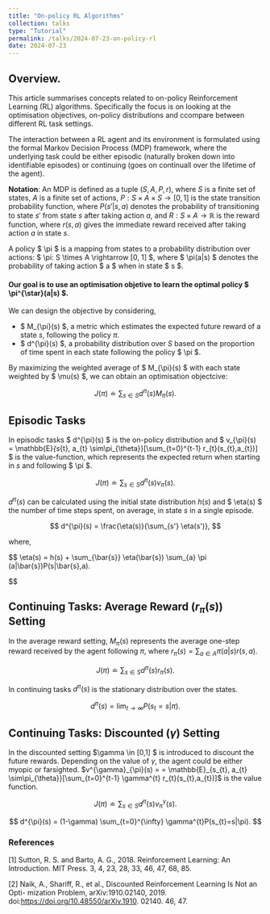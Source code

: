 ```yaml
---
title: "On-policy RL Algorithms"
collection: talks
type: "Tutorial"
permalink: /talks/2024-07-23-on-policy-rl
date: 2024-07-23
---
```


## Overview.
This article summarises concepts related to on-policy Reinforcement Learning (RL) algorithms. Specifically the focus is on looking at the optimisation objectives, on-policy distributions and ccompare between different RL task settings. 

The interaction between a RL agent and its environment is formulated using the formal Markov Decision Process (MDP) framework, where the underlying task could be either episodic (naturally broken down into identifiable episodes) or continuing (goes on continuall over the lifetime of the agent). 

**Notation**: An MDP is defined as a tuple $(S, A, P, r)$, where $S$ is a finite set of states, $A$ is a finite set of actions, $P: S \times A \times S \rightarrow [0, 1]$ is the state transition probability function, where $P(s' | s, a)$ denotes the probability of transitioning to state $s'$ from state $s$ after taking action $a$, and $R: S \times A \rightarrow \mathbb{R}$ is the reward function, where $r(s, a)$ gives the immediate reward received after taking action $a$ in state $s$.

A policy $ \pi $ is a mapping from states to a probability distribution over actions: $ \pi: S \times A \rightarrow [0, 1] $, where $ \pi(a|s) $ denotes the probability of taking action $ a $ when in state $ s $.

#### Our goal is to use an optimisation objetive to learn the optimal policy $ \pi^{\star}(a|s) $.

We can design the objective by considering,
- $ M_{\pi}(s) $, a metric which estimates the expected future reward of a state $s$, following the policy $\pi$.
- $ d^{\pi}(s) $, a probability distribution over $S$ based on the proportion of time spent in each state following the policy $ \pi $. 

By maximizing the weighted average of $ M_{\pi}(s) $ with each state weighted by $ \mu(s) $, we can obtain an optimisation objectcive:

$$ 
J(\pi) \doteq \sum_{s \in S} d^{\pi}(s) M_{\pi}(s) .
$$

## Episodic Tasks

In episodic tasks $ d^{\pi}(s) $ is the on-policy distribution and $ v_{\pi}(s) =  \mathbb{E}_{s_{t}, a_{t} \sim\pi_{\theta}}[\sum_{t=0}^{t-1} r_{t}(s_{t},a_{t})] $ is the value-function, which represents the expected return when starting in $s$ and following $ \pi $.

$$ 
J(\pi) \doteq \sum_{s \in S} d^{\pi}(s) v_{\pi}(s). 
$$

$d^{\pi}(s)$ can be calculated using the initial state distribution $h(s)$ and $ \eta(s) $ the number of time steps spent, on average, in state $s$ in a single episode.

$$ 
d^{\pi}(s) = \frac{\eta(s)}{\sum_{s'} \eta(s')},
$$

where, 

$$ 
 \eta(s) = h(s) + \sum_{\bar{s}} \eta(\bar{s}) \sum_{a} \pi (a|\bar{s})P(s|\bar{s},a).

$$

## Continuing Tasks: Average Reward $(r_{\pi}(s))$ Setting 

In the average reward setting, $M_{\pi}(s)$ represents the average one-step reward received by the agent following $\pi$, where $r_{\pi}(s) = \sum_{a \in A} \pi(a|s)r(s, a)$. 

$$ 
J(\pi) \doteq \sum_{s \in S} d^{\pi}(s) r_{\pi}(s). 
$$

In continuing tasks $d^{\pi}(s)$ is the stationary distribution over the states.

$$ 
d^{\pi}(s) = \lim_{t\to\infty} P(s_{t}=s|\pi).
$$


## Continuing Tasks: Discounted $(\gamma)$ Setting 

In the discounted setting $\gamma \in [0,1] $ is introduced to discount the future rewards. Depending on the value of $\gamma$, the agent could be either myopic or farsighted. $v^{\gamma}_{\pi}(s) =  =  \mathbb{E}_{s_{t}, a_{t} \sim\pi_{\theta}}[\sum_{t=0}^{t-1} \gamma^{t} r_{t}(s_{t},a_{t})]$ is the value function. 

$$ 
J(\pi) \doteq \sum_{s \in S} d^{\pi}(s) v^{\gamma}_{\pi}(s). 
$$

$$ 
d^{\pi}(s) = (1-\gamma) \sum_{t=0}^{\infty} \gamma^{t}P(s_{t}=s|\pi).
$$

### References

[1] Sutton, R. S. and Barto, A. G., 2018. Reinforcement Learning: An Introduction. MIT Press. 3, 4, 23, 28, 33, 46, 47, 68, 85.

[2] Naik, A., Shariff, R., et al., Discounted Reinforcement Learning Is Not an Opti- mization Problem, arXiv:1910.02140, 2019. doi:https://doi.org/10.48550/arXiv.1910. 02140. 46, 47.
